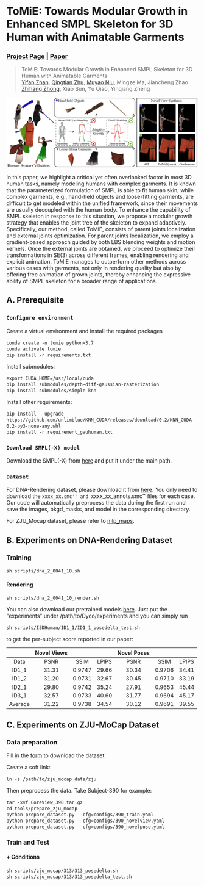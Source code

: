 # ToMiE: Towards Modular Growth in Enhanced SMPL Skeleton for 3D Human with Animatable Garments 
### [Project Page](https://arxiv.org/abs/2410.08082) | [Paper](https://arxiv.org/abs/2410.08082)
>ToMiE: Towards Modular Growth in Enhanced SMPL Skeleton for 3D Human with Animatable Garments\
>[Yifan Zhan](https://yifever20002.github.io/), [Qingtian Zhu](https://qtzhu.me/), [Muyao Niu](https://myniuuu.github.io/), Mingze Ma, Jiancheng Zhao \
>[Zhihang Zhong](https://zzh-tech.github.io/), Xiao Sun, Yu Qiao, Yinqiang Zheng

![image](https://github.com/Yifever20002/ToMiE/blob/main/images/teaser.png)

In this paper, we highlight a critical yet often overlooked factor in most 3D human tasks, namely modeling humans with complex garments. It is known that the parameterized formulation of SMPL is able to fit human skin; while complex garments, e.g., hand-held objects and loose-fitting garments, are difficult to get modeled within the unified framework, since their movements are usually decoupled with the human body. To enhance the capability of SMPL skeleton in response to this situation, we propose a modular growth strategy that enables the joint tree of the skeleton to expand adaptively. Specifically, our method, called ToMiE, consists of parent joints localization and external joints optimization. For parent joints localization, we employ a gradient-based approach guided by both LBS blending weights and motion kernels. Once the external joints are obtained, we proceed to optimize their transformations in SE(3) across different frames, enabling rendering and explicit animation. ToMiE manages to outperform other methods across various cases with garments, not only in rendering quality but also by offering free animation of grown joints, thereby enhancing the expressive ability of SMPL skeleton for a broader range of applications.

## A. Prerequisite
### `Configure environment`
Create a virtual environment and install the required packages 

    conda create -n tomie python=3.7
    conda activate tomie
    pip install -r requirements.txt

Install submodules:

    export CUDA_HOME=/usr/local/cuda
    pip install submodules/depth-diff-gaussian-rasterization
    pip install submodules/simple-knn

Install other requirements:

    pip install --upgrade https://github.com/unlimblue/KNN_CUDA/releases/download/0.2/KNN_CUDA-0.2-py3-none-any.whl
    pip install -r requirement_gauhuman.txt


### `Download SMPL(-X) model`

Download the SMPL(-X) from [here](https://drive.google.com/drive/folders/1ULFP2r1RLq5dBrvkK_R_4MTMOB8ej2V4?usp=drive_link) and put it under the main path.

### `Dataset`

For DNA-Rendering dataset, please download it from [here](https://dna-rendering.github.io/inner-download.html). You only need to download the ``xxxx_xx.smc'' and ``xxxx_xx_annots.smc'' files for each case. Our code will automatically preprocess the data during the first run and save the images, bkgd_masks, and model in the corresponding directory.

For ZJU_Mocap dataset, please refer to [mlp_maps](https://github.com/zju3dv/mlp_maps/blob/master/INSTALL.md).


## B. Experiments on DNA-Rendering Dataset

### Training

    sh scripts/dna_2_0041_10.sh

#### Rendering

    sh scripts/dna_2_0041_10_render.sh

You can also download our pretrained models [here](https://drive.google.com/drive/folders/1bj1pmr_FZE5ClR5ZCWpXD79ESaM8Ivvg?usp=sharing). Just put the "experiments" under /path/to/Dyco/experiments and you can simply run

    sh scripts/I3DHuman/ID1_1/ID1_1_posedelta_test.sh

to get the per-subject score reported in our paper:

|         | Novel Views |        |       | Novel Poses |        |       |
|:-------:|:-----------:|:------:|:-----:|:-----------:|:------:|:-----:|
|   Data  |     PSNR    |  SSIM  | LPIPS |     PSNR    |  SSIM  | LPIPS |
| ID1_1   |    31.31    | 0.9747 | 29.66 |    30.34    | 0.9706 | 34.41 |
| ID1_2   |    31.20    | 0.9731 | 32.67 |    30.45    | 0.9710 | 33.19 |
| ID2_1   |    29.80    | 0.9742 | 35.24 |    27.91    | 0.9653 | 45.44 |
| ID3_1   |    32.57    | 0.9733 | 40.60 |    31.77    | 0.9694 | 45.17 |
| Average |    31.22    | 0.9738 | 34.54 |    30.12    | 0.9691 | 39.55 |

## C. Experiments on ZJU-MoCap Dataset

### Data preparation
Fill in the [form](https://docs.google.com/forms/d/1QcTp5qIbIBn8PCT-EQgG-fOB4HZ9khpRkT3q2OnH2bs) to download the dataset.

Create a soft link:

    ln -s /path/to/zju_mocap data/zju

Then preprocess the data. Take Subject-390 for example:

    tar -xvf CoreView_390.tar.gz
    cd tools/prepare_zju_mocap
    python prepare_dataset.py --cfg=configs/390_train.yaml
    python prepare_dataset.py --cfg=configs/390_novelview.yaml
    python prepare_dataset.py --cfg=configs/390_novelpose.yaml

### Train and Test

#### + Conditions

    sh scripts/zju_mocap/313/313_posedelta.sh
    sh scripts/zju_mocap/313/313_posedelta_test.sh



